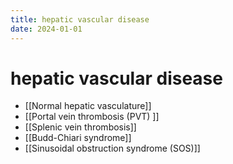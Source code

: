 ```yaml
---
title: hepatic vascular disease
date: 2024-01-01
---
```

# hepatic vascular disease

* [[Normal hepatic vasculature]]
* [[Portal vein thrombosis (PVT) ]]
* [[Splenic vein thrombosis]]
* [[Budd-Chiari syndrome]]
* [[Sinusoidal obstruction syndrome (SOS)]]
